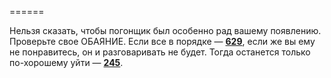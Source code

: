 ======

Нельзя сказать, чтобы погонщик был особенно рад вашему появлению. Проверьте свое ОБАЯНИЕ. Если все в порядке — [**629**](#n_629), если же вы ему не понравитесь, он и разговаривать не будет. Тогда останется только по-хорошему уйти — [**245**](#n_245).


